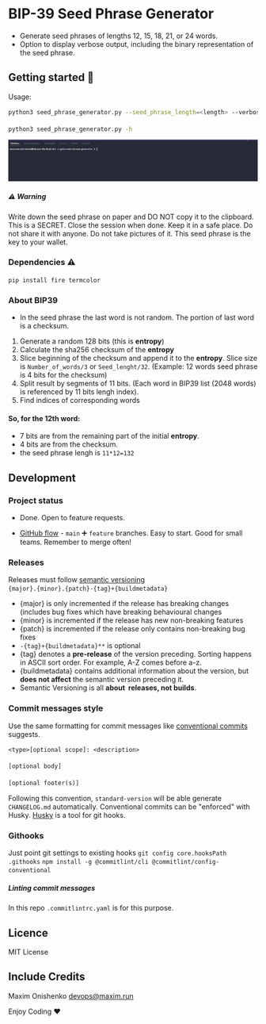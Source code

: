 # BIP-39 Seed Phrase Generator
- Generate seed phrases of lengths 12, 15, 18, 21, or 24 words.
- Option to display verbose output, including the binary representation of the seed phrase.
## Getting started 🚀 
Usage:
```bash
python3 seed_phrase_generator.py --seed_phrase_length=<length> --verbose=<True/False>

python3 seed_phrase_generator.py -h
```
![Alt text](<docs/CleanShot 2024-02-23 at 16.37.26.gif>)
##### ⚠️ Warning
Write down the seed phrase on paper and DO NOT copy it to the clipboard. This is a SECRET. Close the session when done.
Keep it in a safe place. Do not share it with anyone. Do not take pictures of it. This seed phrase is the key to your wallet.


### Dependencies  ⚠️
`pip install fire termcolor`


### About BIP39
- In the seed phrase the last word is not random. The portion of last word is a checksum.

1. Generate a random 128 bits (this is **entropy**)
2. Calculate the sha256 checksum of the **entropy**
3. Slice beginning of the checksum and append it to the **entropy**. Slice size is `Number_of_words/3` or `Seed_lenght/32`. (Example: 12 words seed phrase is 4 bits for the checksum)
4. Split result by segments of 11 bits. (Each word in BIP39 list (2048 words) is referenced by 11 bits lengh index).
5. Find indices of corresponding words
#### So, for the 12th word:
- 7 bits are from the remaining part of the initial **entropy**.
- 4 bits are from the checksum.
- the seed phrase lengh is `11*12=132`


## Development
### Project status
- Done. Open to feature requests.

- [GitHub flow](https://docs.github.com/en/get-started/quickstart/github-flow) - `main` ➕ `feature` branches. Easy to start. Good for small teams. Remember to merge often!

### Releases
Releases must follow [semantic versioning](https://semver.org/lang/uk/)  
`{major}.{minor}.{patch}-{tag}+{buildmetadata}`
-   {major} is only incremented if the release has breaking changes (includes bug fixes which have breaking behavioural changes
-   {minor} is incremented if the release has new non-breaking features
-   {patch} is incremented if the release only contains non-breaking bug fixes
- `-{tag}+{buildmetadata}**` is optional
-   {tag} denotes a **pre-release** of the version preceding. Sorting happens in ASCII sort order. For example, A-Z comes before a-z.
-   {buildmetadata} contains additional information about the version, but **does not affect** the semantic version preceding it.
- Semantic Versioning is all **about  releases, not builds**.



### Commit messages style
Use the same formatting for commit messages like [conventional commits](https://www.conventionalcommits.org/) suggests. 
```txt
<type>[optional scope]: <description>

[optional body]

[optional footer(s)]
```
Following this convention, `standard-version` will be able generate `CHANGELOG.md`  automatically.
Conventional commits can be "enforced" with Husky. [Husky](https://typicode.github.io/husky/#/) is a tool for git hooks.

### Githooks
Just point git settings to existing hooks
`git config core.hooksPath .githooks`
`npm install -g @commitlint/cli @commitlint/config-conventional`

##### Linting commit messages
In this repo `.commitlintrc.yaml` is for this purpose.


## Licence
MIT License 


## Include Credits
Maxim Onishenko devops@maxim.run


Enjoy Coding ❤
